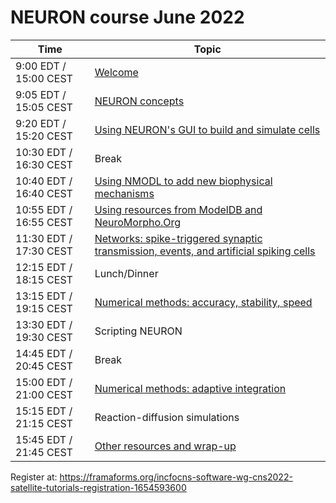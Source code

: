 # NEURON course June 2022

| Time | Topic |
|------|-------|
|9:00 EDT / 15:00 CEST |[Welcome](slides/welcome.pdf)|
|9:05 EDT / 15:05 CEST|[NEURON concepts](slides/1_concepts.pdf)|
|9:20 EDT / 15:20 CEST|[Using NEURON's GUI to build and simulate cells](slides/2_practicalintro.pdf)|
|10:30 EDT / 16:30 CEST|Break|
|10:40 EDT / 16:40 CEST|[Using NMODL to add new biophysical mechanisms](slides/3_nmodl.pdf)|
|10:55 EDT / 16:55 CEST|[Using resources from ModelDB and NeuroMorpho.Org](slides/modeldb-and-neuromorpho.pdf)|
|11:30 EDT / 17:30 CEST|[Networks: spike-triggered synaptic transmission, events, and artificial spiking cells](slides/5_networks.pdf)|
|12:15 EDT / 18:15 CEST|Lunch/Dinner|
|13:15 EDT / 19:15 CEST|[Numerical methods: accuracy, stability, speed](slides/6_methods1.pdf)|
|13:30 EDT / 19:30 CEST|Scripting NEURON|
|14:45 EDT / 20:45 CEST|Break|
|15:00 EDT / 21:00 CEST|[Numerical methods: adaptive integration](slides/cvode-methods.pdf)|
|15:15 EDT / 21:15 CEST|Reaction-diffusion simulations|
|15:45 EDT / 21:45 CEST|[Other resources and wrap-up](slides/other-resources.pdf)|

Register at: https://framaforms.org/incfocns-software-wg-cns2022-satellite-tutorials-registration-1654593600
